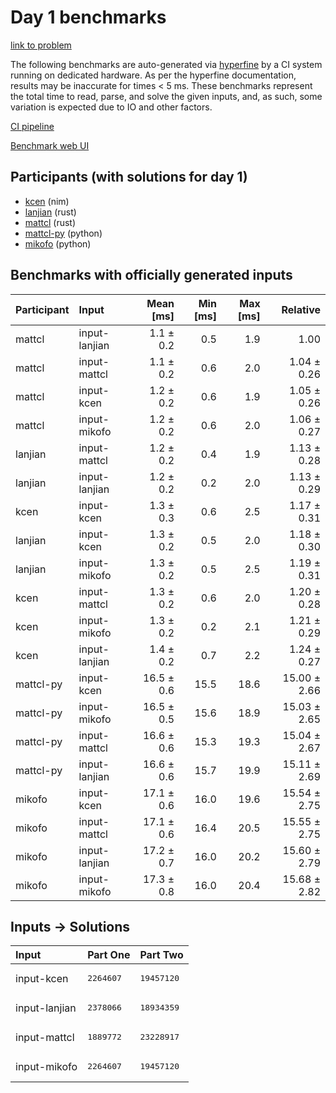 # Day 1 benchmarks

[link to problem](https://adventofcode.com/2024/day/1)

The following benchmarks are auto-generated via
[hyperfine](https://github.com/sharkdp/hyperfine) by a CI system running on
dedicated hardware. As per the hyperfine documentation, results may be
inaccurate for times < 5 ms. These benchmarks represent the total time to read,
parse, and solve the given inputs, and, as such, some variation is expected due
to IO and other factors.

[CI pipeline](http://ci.papercode.net:8080/teams/main/pipelines/aoc2024)

[Benchmark web UI](https://aoc.ancalagon.black)


## Participants (with solutions for day 1)

- [kcen](https://github.com/kcen/aoc2024) (nim)
- [lanjian](https://github.com/lanjian/aoc-2024) (rust)
- [mattcl](https://github.com/mattcl/aoc2024) (rust)
- [mattcl-py](https://github.com/mattcl/aoc2024-py) (python)
- [mikofo](https://github.com/mikofo/aoc2024) (python)


## Benchmarks with officially generated inputs

| Participant | Input | Mean [ms] | Min [ms] | Max [ms] | Relative |
|:---|:---|---:|---:|---:|---:|
| mattcl | input-lanjian | 1.1 ± 0.2 | 0.5 | 1.9 | 1.00 |
| mattcl | input-mattcl | 1.1 ± 0.2 | 0.6 | 2.0 | 1.04 ± 0.26 |
| mattcl | input-kcen | 1.2 ± 0.2 | 0.6 | 1.9 | 1.05 ± 0.26 |
| mattcl | input-mikofo | 1.2 ± 0.2 | 0.6 | 2.0 | 1.06 ± 0.27 |
| lanjian | input-mattcl | 1.2 ± 0.2 | 0.4 | 1.9 | 1.13 ± 0.28 |
| lanjian | input-lanjian | 1.2 ± 0.2 | 0.2 | 2.0 | 1.13 ± 0.29 |
| kcen | input-kcen | 1.3 ± 0.3 | 0.6 | 2.5 | 1.17 ± 0.31 |
| lanjian | input-kcen | 1.3 ± 0.2 | 0.5 | 2.0 | 1.18 ± 0.30 |
| lanjian | input-mikofo | 1.3 ± 0.2 | 0.5 | 2.5 | 1.19 ± 0.31 |
| kcen | input-mattcl | 1.3 ± 0.2 | 0.6 | 2.0 | 1.20 ± 0.28 |
| kcen | input-mikofo | 1.3 ± 0.2 | 0.2 | 2.1 | 1.21 ± 0.29 |
| kcen | input-lanjian | 1.4 ± 0.2 | 0.7 | 2.2 | 1.24 ± 0.27 |
| mattcl-py | input-kcen | 16.5 ± 0.6 | 15.5 | 18.6 | 15.00 ± 2.66 |
| mattcl-py | input-mikofo | 16.5 ± 0.5 | 15.6 | 18.9 | 15.03 ± 2.65 |
| mattcl-py | input-mattcl | 16.6 ± 0.6 | 15.3 | 19.3 | 15.04 ± 2.67 |
| mattcl-py | input-lanjian | 16.6 ± 0.6 | 15.7 | 19.9 | 15.11 ± 2.69 |
| mikofo | input-kcen | 17.1 ± 0.6 | 16.0 | 19.6 | 15.54 ± 2.75 |
| mikofo | input-mattcl | 17.1 ± 0.6 | 16.4 | 20.5 | 15.55 ± 2.75 |
| mikofo | input-lanjian | 17.2 ± 0.7 | 16.0 | 20.2 | 15.60 ± 2.79 |
| mikofo | input-mikofo | 17.3 ± 0.8 | 16.0 | 20.4 | 15.68 ± 2.82 |


## Inputs -> Solutions

| Input | Part One | Part Two |
|:---|:---|:---|
|input-kcen|<pre>2264607</pre>|<pre>19457120</pre>|
|input-lanjian|<pre>2378066</pre>|<pre>18934359</pre>|
|input-mattcl|<pre>1889772</pre>|<pre>23228917</pre>|
|input-mikofo|<pre>2264607</pre>|<pre>19457120</pre>|